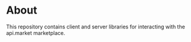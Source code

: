 # About

This repository contains client and server libraries for interacting with the api.market marketplace.
